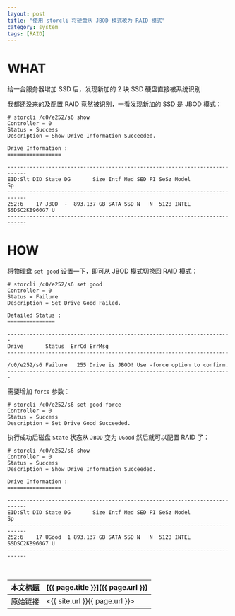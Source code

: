 ```yaml
---
layout: post
title: "使用 storcli 将硬盘从 JBOD 模式改为 RAID 模式"
category: system
tags: [RAID]
---
```


# WHAT

给一台服务器增加 SSD 后，发现新加的 2 块 SSD 硬盘直接被系统识别

我都还没来的及配置 RAID 竟然被识别，一看发现新加的 SSD 是 JBOD 模式：

    # storcli /c0/e252/s6 show
    Controller = 0
    Status = Success
    Description = Show Drive Information Succeeded.

    Drive Information :
    =================

    ----------------------------------------------------------------------------
    EID:Slt DID State DG       Size Intf Med SED PI SeSz Model               Sp
    ----------------------------------------------------------------------------
    252:6    17 JBOD  -  893.137 GB SATA SSD N   N  512B INTEL SSDSC2KB960G7 U
    ----------------------------------------------------------------------------

# HOW

将物理盘 `set good` 设置一下，即可从 JBOD 模式切换回 RAID 模式：

    # storcli /c0/e252/s6 set good
    Controller = 0
    Status = Failure
    Description = Set Drive Good Failed.

    Detailed Status :
    ===============

    -----------------------------------------------------------------------
    Drive       Status  ErrCd ErrMsg
    -----------------------------------------------------------------------
    /c0/e252/s6 Failure   255 Drive is JBOD! Use -force option to confirm.
    -----------------------------------------------------------------------

需要增加 `force` 参数：

    # storcli /c0/e252/s6 set good force
    Controller = 0
    Status = Success
    Description = Set Drive Good Succeeded.

执行成功后磁盘 `State` 状态从 `JBOD` 变为 `UGood` 然后就可以配置 RAID 了：

    # storcli /c0/e252/s6 show
    Controller = 0
    Status = Success
    Description = Show Drive Information Succeeded.

    Drive Information :
    =================

    ----------------------------------------------------------------------------
    EID:Slt DID State DG       Size Intf Med SED PI SeSz Model               Sp
    ----------------------------------------------------------------------------
    252:6    17 UGood  1 893.137 GB SATA SSD N   N  512B INTEL SSDSC2KB960G7 U
    ----------------------------------------------------------------------------

<br/>

本文标题 | [{{ page.title }}]({{ page.url }})
-------- |:--------
原始链接 | <{{ site.url }}{{ page.url }}>
